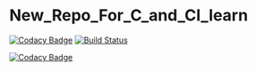 # New_Repo_For_C_and_CI_learn
[![Codacy Badge](https://api.codacy.com/project/badge/Grade/3716ae5f72884a99a2b83e668f63dd2b)](https://app.codacy.com/manual/jonia2k4/New_Repo_For_C_and_CI_learn?utm_source=github.com&utm_medium=referral&utm_content=jonia2k4/New_Repo_For_C_and_CI_learn&utm_campaign=Badge_Grade_Dashboard)
[![Build Status](https://travis-ci.org/jonia2k4/New_Repo_For_C_and_CI_learn.svg?branch=master)](https://travis-ci.org/jonia2k4/New_Repo_For_C_and_CI_learn)

[![Codacy Badge](https://app.codacy.com/project/badge/Grade/217cf59f89d5451491298c725b32441a)](https://www.codacy.com/manual/jonia2k4/New_Repo_For_C_and_CI_learn?utm_source=github.com&amp;utm_medium=referral&amp;utm_content=jonia2k4/New_Repo_For_C_and_CI_learn&amp;utm_campaign=Badge_Grade)
